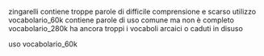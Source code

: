 zingarelli contiene troppe parole di difficile comprensione e scarso utilizzo
vocabolario_60k contiene parole di uso comune ma non è completo
vocabolario_280k ha ancora troppi i vocaboli arcaici o caduti in disuso

uso vocabolario_60k
